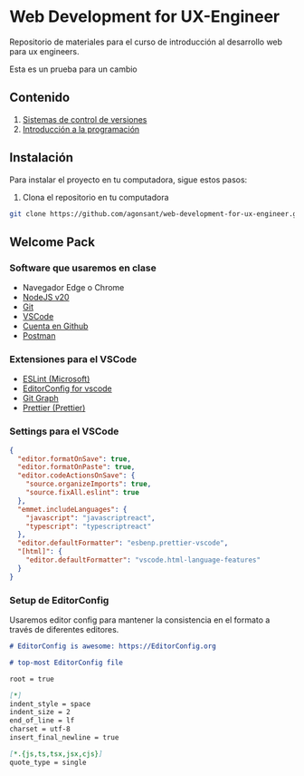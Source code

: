 # Web Development for UX-Engineer

Repositorio de materiales para el curso de introducción al desarrollo web para ux engineers.

Esta es un prueba para un cambio

## Contenido

1. [Sistemas de control de versiones](./1-intro-sistema-control-versiones/)
2. [Introducción a la programación](./2-intro-programacion-js/)

## Instalación

Para instalar el proyecto en tu computadora, sigue estos pasos:

1. Clona el repositorio en tu computadora

```bash
git clone https://github.com/agonsant/web-development-for-ux-engineer.git
```

## Welcome Pack

### Software que usaremos en clase

- Navegador Edge o Chrome
- [NodeJS v20](https://nodejs.org/en)
- [Git](https://git-scm.com/)
- [VSCode](https://code.visualstudio.com/)
- [Cuenta en Github](https://github.com/)
- [Postman](https://www.postman.com/)

### Extensiones para el VSCode

- [ESLint (Microsoft)](https://marketplace.visualstudio.com/items?itemName=dbaeumer.vscode-eslint)
- [EditorConfig for vscode](https://marketplace.visualstudio.com/items?itemName=EditorConfig.EditorConfig)
- [Git Graph](https://marketplace.visualstudio.com/items?itemName=mhutchie.git-graph)
- [Prettier (Prettier)](https://marketplace.visualstudio.com/items?itemName=esbenp.prettier-vscode)

### Settings para el VSCode

```json
{
  "editor.formatOnSave": true,
  "editor.formatOnPaste": true,
  "editor.codeActionsOnSave": {
    "source.organizeImports": true,
    "source.fixAll.eslint": true
  },
  "emmet.includeLanguages": {
    "javascript": "javascriptreact",
    "typescript": "typescriptreact"
  },
  "editor.defaultFormatter": "esbenp.prettier-vscode",
  "[html]": {
    "editor.defaultFormatter": "vscode.html-language-features"
  }
}
```

### Setup de EditorConfig

Usaremos editor config para mantener la consistencia en el formato a través de diferentes editores.

```md
# EditorConfig is awesome: https://EditorConfig.org

# top-most EditorConfig file

root = true

[*]
indent_style = space
indent_size = 2
end_of_line = lf
charset = utf-8
insert_final_newline = true

[*.{js,ts,tsx,jsx,cjs}]
quote_type = single
```
